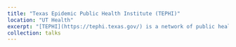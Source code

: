 ```yaml
---
title: "Texas Epidemic Public Health Institute (TEPHI)"
location: "UT Health"
excerpt: "[TEPHI](https://tephi.texas.gov/) is a network of public health professionals and resources that will ensure the state is at the forefront of pandemic readiness and response to keep Texans safe and the economy strong.<br/><img src='https://raw.githubusercontent.com/bikaiming93/bikaiming93.github.io/master/images/Re2.png?raw=true' alt='Digital Twin Project Image'>"
collection: talks
---
```

